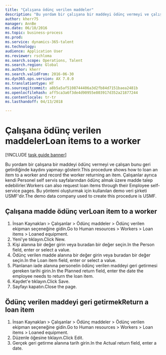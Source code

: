 ```yaml
--- 
title: "Çalışana ödünç verilen maddeler"
description: "Bu yordam bir çalışana bir maddeyi ödünç vermeyi ve çalışan bunu geri getirdiğinde kaydını yapmayı gösterir."
author: kherr75
manager: AnnBe
ms.date: 06/10/2016
ms.topic: business-process
ms.prod: 
ms.service: dynamics-365-talent
ms.technology: 
audience: Application User
ms.reviewer: rschloma
ms.search.scope: Operations, Talent
ms.search.region: Global
ms.author: kherr
ms.search.validFrom: 2016-06-30
ms.dyn365.ops.version: AX 7.0.0
ms.translationtype: HT
ms.sourcegitcommit: a8b5a5af5108744406a3d2fb84d7151baea2481b
ms.openlocfilehash: aff5ca3a6f3de4d90955e803917d352a21877244
ms.contentlocale: tr-tr
ms.lasthandoff: 04/13/2018

---
```

# <a name="loan-items-to-a-worker"></a><span data-ttu-id="88e8d-103">Çalışana ödünç verilen maddeler</span><span class="sxs-lookup"><span data-stu-id="88e8d-103">Loan items to a worker</span></span>

[!INCLUDE [task guide banner](../../includes/task-guide-banner.md)]

<span data-ttu-id="88e8d-104">Bu yordam bir çalışana bir maddeyi ödünç vermeyi ve çalışan bunu geri getirdiğinde kaydını yapmayı gösterir.</span><span class="sxs-lookup"><span data-stu-id="88e8d-104">This procedure shows how to loan an item to a worker and record the worker returning an item.</span></span> <span data-ttu-id="88e8d-105">Çalışanlar ayrıca kendi Personel self servis sayfalarından ödünç almak üzere madde talep edebilirler.</span><span class="sxs-lookup"><span data-stu-id="88e8d-105">Workers can also request loan items through their Employee self-service pages.</span></span> <span data-ttu-id="88e8d-106">Bu yöntemi oluşturmak için kullanılan demo veri şirketi USMF'dir.</span><span class="sxs-lookup"><span data-stu-id="88e8d-106">The demo data company used to create this procedure is USMF.</span></span>


## <a name="loan-item-to-a-worker"></a><span data-ttu-id="88e8d-107">Çalışana madde ödünç ver</span><span class="sxs-lookup"><span data-stu-id="88e8d-107">Loan item to a worker</span></span>
1. <span data-ttu-id="88e8d-108">İnsan Kaynakları > Çalışanlar > Ödünç maddeler > Ödünç verilen ekipman seçeneğine gidin.</span><span class="sxs-lookup"><span data-stu-id="88e8d-108">Go to Human resources > Workers > Loan items > Loaned equipment.</span></span>
2. <span data-ttu-id="88e8d-109">Yeni'ye tıklayın.</span><span class="sxs-lookup"><span data-stu-id="88e8d-109">Click New.</span></span>
3. <span data-ttu-id="88e8d-110">Kişi alanına bir değer girin veya buradan bir değer seçin.</span><span class="sxs-lookup"><span data-stu-id="88e8d-110">In the Person field, enter or select a value.</span></span>
4. <span data-ttu-id="88e8d-111">Ödünç verilen madde alanına bir değer girin veya buradan bir değer seçin.</span><span class="sxs-lookup"><span data-stu-id="88e8d-111">In the Loan item field, enter or select a value.</span></span>
5. <span data-ttu-id="88e8d-112">Planlanan iade alanına personelin ödünç verilen maddeyi geri getirmesi gereken tarihi girin.</span><span class="sxs-lookup"><span data-stu-id="88e8d-112">In the Planned return field, enter the date the employee needs to return the loan item.</span></span>
6. <span data-ttu-id="88e8d-113">Kaydet'e tıklayın.</span><span class="sxs-lookup"><span data-stu-id="88e8d-113">Click Save.</span></span>
7. <span data-ttu-id="88e8d-114">Sayfayı kapatın.</span><span class="sxs-lookup"><span data-stu-id="88e8d-114">Close the page.</span></span>

## <a name="return-a-loan-item"></a><span data-ttu-id="88e8d-115">Ödünç verilen maddeyi geri getirmek</span><span class="sxs-lookup"><span data-stu-id="88e8d-115">Return a loan item</span></span>
1. <span data-ttu-id="88e8d-116">İnsan Kaynakları > Çalışanlar > Ödünç maddeler > Ödünç verilen ekipman seçeneğine gidin.</span><span class="sxs-lookup"><span data-stu-id="88e8d-116">Go to Human resources > Workers > Loan items > Loaned equipment.</span></span>
2. <span data-ttu-id="88e8d-117">Düzenle öğesine tıklayın.</span><span class="sxs-lookup"><span data-stu-id="88e8d-117">Click Edit.</span></span>
3. <span data-ttu-id="88e8d-118">Gerçek geri getirme alanına tarih girin.</span><span class="sxs-lookup"><span data-stu-id="88e8d-118">In the Actual return field, enter a date.</span></span>


